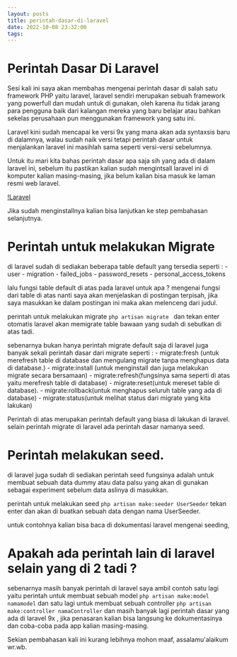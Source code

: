 ```yaml
---
layout: posts
title: perintah-dasar-di-laravel
date: 2022-10-08 23:32:00
tags:
---
```


# Perintah Dasar Di Laravel

Sesi kali ini saya akan membahas mengenai perintah dasar di salah satu framework PHP yaitu laravel, laravel sendiri merupakan sebuah framework yang powerfull dan mudah untuk
di gunakan, oleh karena itu tidak jarang para pengguna baik dari kalangan mereka yang baru belajar atau bahkan sekelas perusahaan pun menggunakan framework yang satu ini.

Laravel kini sudah mencapai ke versi 9x yang mana akan ada syntaxsis baru  di dalamnya, walau sudah naik versi tetapi perintah dasar untuk menjalankan laravel
ini masihlah sama seperti versi-versi sebelumnya.

Untuk itu mari kita bahas perintah dasar apa saja sih yang ada di dalam laravel ini, sebelum itu pastikan kalian sudah mengintsall laravel ini di komputer kalian masing-masing, jika belum kalian bisa masuk ke laman resmi web laravel.

[!Laravel]('https://laravel.com')

Jika sudah menginstallnya kalian bisa lanjutkan ke step pembahasan selanjutnya.

# Perintah untuk melakukan Migrate
di laravel sudah di sediakan beberapa table default yang tersedia seperti :
    - user
    - migration
    - failed_jobs
    - password_resets
    - personal_access_tokens

lalu fungsi table default di atas pada laravel untuk apa ? mengenai fungsi dari table di atas nanti saya akan menjelaskan di postingan terpisah, jika saya masukkan ke dalam postingan ini maka akan melenceng dari judul.

perintah untuk melakukan migrate `php artisan migrate ` dan tekan enter otomatis laravel akan memigrate table bawaan yang sudah di sebutkan di atas tadi.

sebenarnya bukan hanya perintah migrate default saja di laravel juga banyak sekali perintah dasar dari migrate seperti :
    - migrate:fresh (untuk merefresh table di database dan mengulang migrate tanpa menghapus data di database.)
    - migrate:install (untuk menginstall dan juga melakukan migrate secara bersamaan)
    - migrate:refresh(fungsinya sama seperti di atas yaitu merefresh table di database)
    - migrate:reset(untuk mereset table di database).
    - migrate:rollback(untuk menghapus seluruh table yang ada di database)
    - migrate:status(untuk melihat status dari migrate yang kita lakukan)

Perintah di atas merupakan perintah default yang biasa di lakukan di laravel. selain perintah migrate di laravel ada perintah dasar namanya seed.

# Perintah melakukan seed.

di laravel juga sudah di sediakan perintah seed fungsinya adalah untuk membuat sebuah data dummy atau data palsu yang akan di gunakan sebagai experiment sebelum data aslinya di masukkan.

perintah untuk melakukan seed `php artisan make:seeder UserSeeder` tekan enter dan akan di buatkan sebuah data dengan nama UserSeeder.

untuk contohnya kalian bisa baca di dokumentasi laravel mengenai seeding,

# Apakah ada perintah lain di laravel selain yang di 2 tadi ?

sebenarnya masih banyak perintah di laravel saya ambil contoh satu lagi yaitu perintah untuk membuat sebuah model `php artisan make:model namamodel` dan satu lagi untuk membuat sebuah controller `php artisan make:controller namaController` dan masih banyak lagi perintah dasar yang ada di laravel 9x , jika penasaran kalian bisa langsung ke dokumentasinya dan coba-coba pada app kalian masing-masing.

Sekian pembahasan kali ini kurang lebihnya mohon maaf, assalamu'alaikum wr.wb.


